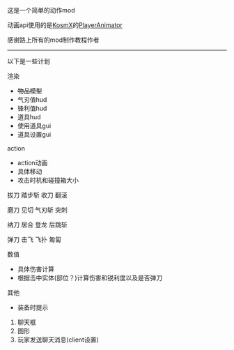 这是一个简单的动作mod

动画api使用的是[KosmX](https://github.com/KosmX)的[PlayerAnimator](https://github.com/KosmX/minecraftPlayerAnimator)

感谢路上所有的mod制作教程作者

---
以下是一些计划

渲染

* ~~物品模型~~
* 气刃值hud
* 锋利值hud
* 道具hud
* 使用道具gui
* 道具设置gui

action

* action动画
* 具体移动
* 攻击时机和碰撞箱大小

拔刀 踏步斩 收刀 翻滚

磨刀 见切 气刃斩 突刺

纳刀 居合 登龙 后跳斩

弹刀 击飞 飞扑 匍匐

数值

* 具体伤害计算
* 根据击中实体(部位？)计算伤害和锐利度以及是否弹刀

其他

* 装备时提示
1. 聊天框
2. 图形
3. 玩家发送聊天消息(client设置)

